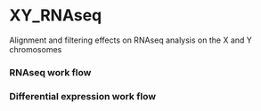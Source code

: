 # XY_RNAseq
Alignment and filtering effects on RNAseq analysis on the X and Y chromosomes

### RNAseq work flow

### Differential expression work flow 



